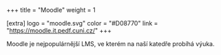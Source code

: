 +++
title = "Moodle"
weight = 1

[extra]
logo = "moodle.svg"
color = "#D08770"
link = "https://moodle.it.pedf.cuni.cz/"
+++

Moodle je nejpopulárnější LMS, ve kterém na naší katedře probíhá výuka.
